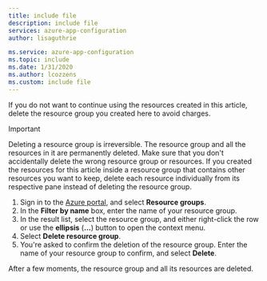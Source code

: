 ```yaml
---
title: include file
description: include file
services: azure-app-configuration
author: lisaguthrie

ms.service: azure-app-configuration
ms.topic: include
ms.date: 1/31/2020
ms.author: lcozzens
ms.custom: include file
---
```


If you do not want to continue using the resources created in this article, delete the resource group you created here to avoid charges.

> [!IMPORTANT]
> Deleting a resource group is irreversible. The resource group and all the resources in it are permanently deleted. Make sure that you don't accidentally delete the wrong resource group or resources. If you created the resources for this article inside a resource group that contains other resources you want to keep, delete each resource individually from its respective pane instead of deleting the resource group.

1. Sign in to the [Azure portal](https://portal.azure.com), and select **Resource groups**.
1. In the **Filter by name** box, enter the name of your resource group. 
1. In the result list, select the resource group, and either right-click the row or use the **ellipsis** (**...**) button to open the context menu.
1. Select **Delete resource group**.
1. You're asked to confirm the deletion of the resource group. Enter the name of your resource group to confirm, and select **Delete**.

After a few moments, the resource group and all its resources are deleted.
